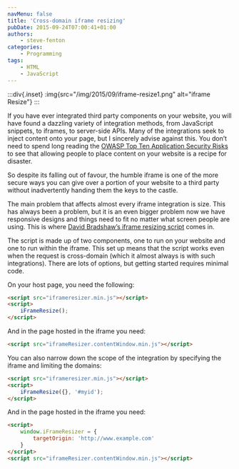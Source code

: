 ```yaml
---
navMenu: false
title: 'Cross-domain iframe resizing'
pubDate: 2015-09-24T07:00:41+01:00
authors:
    - steve-fenton
categories:
    - Programming
tags:
    - HTML
    - JavaScript
---
```


:::div{.inset}
:img{src="/img/2015/09/iframe-resize1.png" alt="iframe Resize"}
:::

If you have ever integrated third party components on your website, you will have found a dazzling variety of integration methods, from JavaScript snippets, to iframes, to server-side APIs. Many of the integrations seek to inject content onto your page, but I sincerely advise against this. You don’t need to spend long reading the [OWASP Top Ten Application Security Risks](https://www.owasp.org/index.php/Category:OWASP_Top_Ten_Project) to see that allowing people to place content on your website is a recipe for disaster.

So despite its falling out of favour, the humble iframe is one of the more secure ways you can give over a portion of your website to a third party without inadvertently handing them the keys to the castle.

The main problem that affects almost every iframe integration is size. This has always been a problem, but it is an even bigger problem now we have responsive designs and things need to fit no matter what screen people are using. This is where [David Bradshaw’s iframe resizing script](https://github.com/davidjbradshaw/iframe-resizer) comes in.

The script is made up of two components, one to run on your website and one to run within the iframe. This set up means that the script works even when the request is cross-domain (which it almost always is with such integrations). There are lots of options, but getting started requires minimal code.

On your host page, you need the following:

```html
<script src="iframeresizer.min.js"></script>
<script>
    iFrameResize();
</script>
```

And in the page hosted in the iframe you need:

```html
<script src="iframeResizer.contentWindow.min.js"></script>
```

You can also narrow down the scope of the integration by specifying the iframe and limiting the domains:

```html
<script src="iframeresizer.min.js"></script>
<script>
    iFrameResize({}, '#myid');
</script>
```

And in the page hosted in the iframe you need:

```html
<script>
    window.iFrameResizer = {
        targetOrigin: 'http://www.example.com'
    }
</script>
<script src="iframeResizer.contentWindow.min.js"></script>
```
